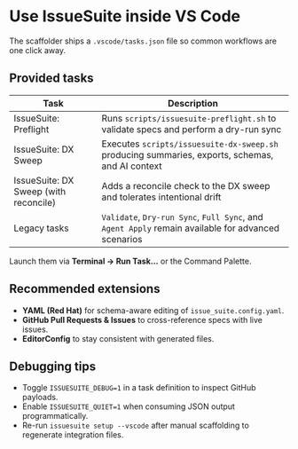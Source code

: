 # Use IssueSuite inside VS Code

The scaffolder ships a `.vscode/tasks.json` file so common workflows are one click away.

## Provided tasks

| Task | Description |
| --- | --- |
| IssueSuite: Preflight | Runs `scripts/issuesuite-preflight.sh` to validate specs and perform a dry-run sync |
| IssueSuite: DX Sweep | Executes `scripts/issuesuite-dx-sweep.sh` producing summaries, exports, schemas, and AI context |
| IssueSuite: DX Sweep (with reconcile) | Adds a reconcile check to the DX sweep and tolerates intentional drift |
| Legacy tasks | `Validate`, `Dry-run Sync`, `Full Sync`, and `Agent Apply` remain available for advanced scenarios |

Launch them via **Terminal → Run Task…** or the Command Palette.

## Recommended extensions

- **YAML (Red Hat)** for schema-aware editing of `issue_suite.config.yaml`.
- **GitHub Pull Requests & Issues** to cross-reference specs with live issues.
- **EditorConfig** to stay consistent with generated files.

## Debugging tips

- Toggle `ISSUESUITE_DEBUG=1` in a task definition to inspect GitHub payloads.
- Enable `ISSUESUITE_QUIET=1` when consuming JSON output programmatically.
- Re-run `issuesuite setup --vscode` after manual scaffolding to regenerate integration files.
